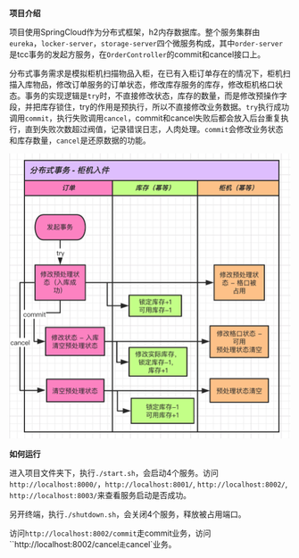 **项目介绍**

项目使用SpringCloud作为分布式框架，h2内存数据库。整个服务集群由`eureka`，`locker-server`，`storage-server`四个微服务构成，其中`order-server`是tcc事务的发起方服务，在`OrderController`的commit和cancel接口上。

分布式事务需求是模拟柜机扫描物品入柜，在已有入柜订单存在的情况下，柜机扫描入库物品，修改订单服务的订单状态，修改库存服务的库存，修改柜机格口状态。事务的实现逻辑是`try`时，不直接修改状态，库存的数量，而是修改预操作字段，并把库存锁住，try的作用是预执行，所以不直接修改业务数据。`try`执行成功调用`commit`，执行失败调用`cancel`，commit和cancel失败后都会放入后台重复执行，直到失败次数超过阀值，记录错误日志，人肉处理。`commit`会修改业务状态和库存数量，`cancel`是还原数据的功能。

![image-20200408105635833](resource/process.png)

**如何运行**

进入项目文件夹下，执行`./start.sh`，会启动4个服务。访问`http://localhost:8000/`，`http://localhost:8001/`, `http://localhost:8002/`, `http://localhost:8003/`来查看服务启动是否成功。

另开终端，执行`./shutdown.sh`，会关闭4个服务，释放被占用端口。

访问`http://localhost:8002/commit`走commit业务，访问``http://localhost:8002/cancel`走`cancel`业务。